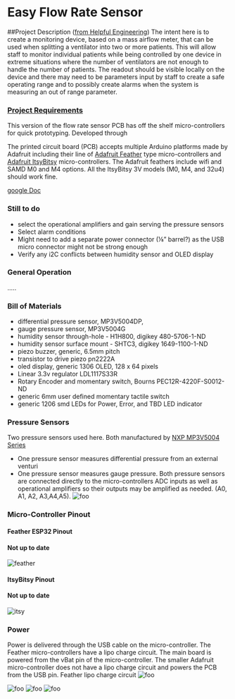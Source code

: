 # Easy Flow Rate Sensor

##Project Description ([from Helpful Engineering](https://www.helpfulengineering.org/))
The intent here is to create a monitoring device, based on a mass airflow meter, that can be used when splitting a ventilator into two or more patients. This will allow staff to monitor individual patients while being controlled by one device in extreme situations where the number of ventilators are not enough to handle the number of patients. The readout should be visible locally on the device and there may need to be parameters input by staff to create a safe operating range and to possibly create alarms when the system is measuring an out of range parameter.


### [Project Requirements](https://docs.google.com/document/d/17Ps910A2vRwnM4EM6F-71GNG1XNa0PaeImd53F7428c/edit?usp=sharing)

This version of the flow rate sensor PCB has off the shelf micro-controllers for quick prototyping. Developed through

The printed circuit board (PCB) accepts multiple Arduino platforms made by Adafruit including their line of [Adafruit Feather](https://www.adafruit.com/category/777) type micro-controllers and [Adafruit ItsyBitsy](https://www.adafruit.com/category/1008) micro-controllers.   The Adafruit feathers include wifi and SAMD M0 and M4 options. All the ItsyBitsy 3V models (M0, M4, and 32u4) should work fine.

[google Doc](https://docs.google.com/document/d/14zgp7OhsyWClFdLCb04ITVAHAoAawH8Gl29P4oe5PJs/edit?usp=sharing)

### Still to do
- select the operational amplifiers and gain serving the pressure sensors
- Select alarm conditions
- Might need to add a separate power connector (⅛” barrel?)  as the USB micro connector might not be strong enough
- Verify any i2C conflicts between humidity sensor and OLED display


### General Operation
.....

### Bill of Materials
- differential pressure sensor, MP3V5004DP,
- gauge pressure sensor, MP3V5004G
- humidity sensor through-hole - H1H800, digikey 480-5706-1-ND
- humidity sensor surface mount - SHTC3, digikey 1649-1100-1-ND
- piezo buzzer, generic, 6.5mm pitch
- transistor to drive piezo pn2222A
- oled display, generic 1306 OLED, 128 x 64 pixels
- Linear 3.3v regulator LDL1117S33R
- Rotary Encoder and momentary switch, Bourns PEC12R-4220F-S0012-ND
- generic 6mm user defined momentary tactile switch
- generic 1206 smd LEDs for Power, Error, and TBD LED indicator

### Pressure Sensors
Two pressure sensors used here. Both manufactured by [NXP MP3V5004 Series](https://www.nxp.com/docs/en/data-sheet/MP3V5004G.pdf)
- One pressure sensor measures differential pressure from an external venturi
- One pressure sensor measures gauge pressure.
Both pressure sensors are connected directly to the micro-controllers ADC inputs as well as operational amplifiers so their outputs may be amplified as needed. (A0, A1, A2, A3,A4,A5).
![foo](https://github.com/hydronics2/Easy-Flow-Sensor/blob/master/pics/analog_amplifiers.PNG)


### Micro-Controller Pinout
#### Feather ESP32 Pinout
#### Not up to date
![feather](https://github.com/hydronics2/Easy-Flow-Sensor/blob/master/pics/feather.PNG)
#### ItsyBitsy Pinout
#### Not up to date
![itsy](https://github.com/hydronics2/Easy-Flow-Sensor/blob/master/pics/itsy.PNG)


### Power
Power is delivered through the USB cable on the micro-controller. The Feather micro-controllers have a lipo charge circuit.  The main board is powered from the vBat pin of the micro-controller. The smaller Adafruit micro-controller does not have a lipo charge circuit and powers the PCB from the USB pin.
Feather lipo charge circuit
![foo](https://github.com/hydronics2/Easy-Flow-Sensor/blob/master/pics/feather_power.PNG)

![foo](https://github.com/hydronics2/Easy-Flow-Sensor/blob/master/pics/schematic.PNG)
![foo](https://github.com/hydronics2/Easy-Flow-Sensor/blob/master/pics/front_pcb.PNG)
![foo](https://github.com/hydronics2/Easy-Flow-Sensor/blob/master/pics/back_pcb.PNG)

